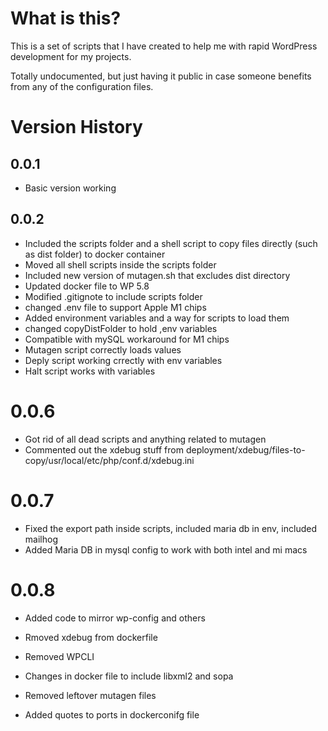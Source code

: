 # What is this?

This is a set of scripts that I have created to help me with rapid WordPress
development for my projects.

Totally undocumented, but just having it public in case someone benefits from
any of the configuration files.

# Version History

## 0.0.1 

* Basic version working

## 0.0.2

* Included the scripts folder and a shell script to copy files directly (such as dist folder) to docker container
* Moved all shell scripts inside the scripts folder
* Included new version of mutagen.sh that excludes dist directory
* Updated docker file to WP 5.8
* Modified .gitignote to include scripts folder
* changed .env file to support Apple M1 chips
* Added environment variables and a way for scripts to load them 
* changed copyDistFolder to hold ,env variables
* Compatible with mySQL workaround for M1 chips
* Mutagen script correctly loads values
* Deply script working crrectly with env variables
* Halt script works with variables

# 0.0.6

* Got rid of all dead scripts and anything related to mutagen
* Commented out the xdebug stuff from deployment/xdebug/files-to-copy/usr/local/etc/php/conf.d/xdebug.ini

# 0.0.7

* Fixed the export path inside scripts, included maria db in env, included mailhog
* Added Maria DB in mysql config to work with both intel and mi macs

# 0.0.8

* Added code to mirror wp-config and others
* Rmoved xdebug from dockerfile
* Removed WPCLI

* Changes in docker file to include libxml2 and sopa
* Removed leftover mutagen files
* Added quotes to ports in dockerconifg file
